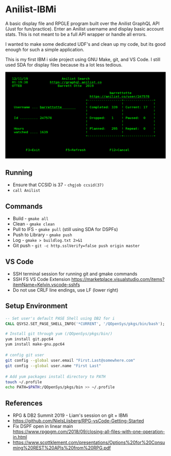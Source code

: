 # Anilist-IBMi


A basic display file and RPGLE program built over the Anilist GraphQL API (Just for fun/practice).
Enter an Anilist username and display basic account stats.
This is not meant to be a full API wrapper or handle all errors.

I wanted to make some dedicated UDF's and clean up my code, but its good enough for such a simple application.

This is my first IBM i side project using GNU Make, git, and VS Code.
I still used SDA for display files because its a lot less tedious.


![docs/screenshot.png](docs/screenshot.png)


## Running
* Ensure that CCSID is 37 -   ```chgjob ccsid(37)```
* ```call Anilist```


## Commands
* Build - ```gmake all```
* Clean - ```gmake clean```
* Pull to IFS - ```gmake pull``` (still using SDA for DSPFs)
* Push to Library - ```gmake push``` 
* Log - ```gmake > buildlog.txt 2>&1```
* Git push - ```git -c http.sslVerify=false push origin master```


## VS Code
* SSH terminal session for running git and gmake commands
* SSH FS VS Code Extension https://marketplace.visualstudio.com/items?itemName=Kelvin.vscode-sshfs
* Do not use CRLF line endings, use LF (lower right)


## Setup Environment 
```sql
-- Set user's default PASE Shell using DB2 for i
CALL QSYS2.SET_PASE_SHELL_INFO('*CURRENT', '/QOpenSys/pkgs/bin/bash');
```

```bash
# Install git through yum (/QOpenSys/pkgs/bin/)
yum install git.ppc64
yum install make-gnu.ppc64

# config git user
git config --global user.email "First.Last@somewhere.com"
git config --global user.name "First Last"

# Add yum packages install directory to PATH
touch ~/.profile
echo PATH=$PATH:/QOpenSys/pkgs/bin >> ~/.profile
```


## References
* RPG & DB2 Summit 2019 - Liam's session on git + IBMi
* https://github.com/NielsLiisberg/RPG-vsCode-Getting-Started
* Fix DSPF open in linear main https://www.rpgpgm.com/2018/09/closing-all-files-with-one-operation-in.html
* https://www.scottklement.com/presentations/Options%20for%20Consuming%20REST%20APIs%20from%20RPG.pdf

